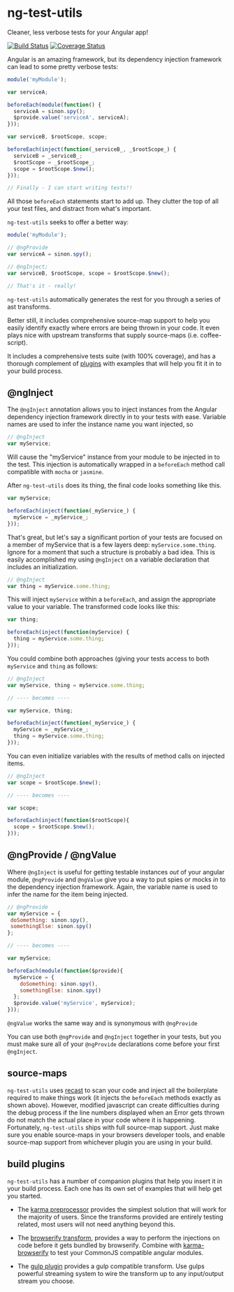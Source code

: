 ng-test-utils
=============
Cleaner, less verbose tests for your Angular app!

[![Build Status](https://travis-ci.org/jamestalmage/angular-test-utils.svg?branch=master)](https://travis-ci.org/jamestalmage/angular-test-utils)
[![Coverage Status](https://coveralls.io/repos/jamestalmage/angular-test-utils/badge.svg?branch=master)](https://coveralls.io/r/jamestalmage/angular-test-utils?branch=master)


Angular is an amazing framework, but its dependency injection framework can lead to some pretty verbose tests:

```javascript
module('myModule');

var serviceA;

beforeEach(module(function() {
  serviceA = sinon.spy();
  $provide.value('serviceA', serviceA);
}));

var serviceB, $rootScope, scope;

beforeEach(inject(function(_serviceB_, _$rootScope_) {
  serviceB = _serviceB_;
  $rootScope = _$rootScope_;
  scope = $rootScope.$new();
}));

// Finally - I can start writing tests!!
```

All those `beforeEach` statements start to add up.
They clutter the top of all your test files, and distract from what's important.

`ng-test-utils` seeks to offer a better way:

```javascript
module('myModule');

// @ngProvide
var serviceA = sinon.spy();

// @ngInject;
var serviceB, $rootScope, scope = $rootScope.$new();

// That's it - really!
```

`ng-test-utils` automatically generates the rest for you through a series of ast transforms.

Better still, it includes comprehensive source-map support to help you easily identify exactly
where errors are being thrown in your code. It even plays nice with upstream transforms that supply
source-maps (i.e. coffee-script).

It includes a comprehensive tests suite (with 100% coverage), and has a thorough complement
of [plugins](https://github.com/jamestalmage/angular-test-utils#plugins) with examples
that will help you fit it in to your build process.


@ngInject
---------
The `@ngInject` annotation allows you to inject instances from the Angular dependency injection framework
directly in to your tests with ease. Variable names are used to infer the instance name you want injected, so

```javascript
// @ngInject
var myService;
```

Will cause the "myService" instance from your module to be injected in to the test.
This injection is automatically wrapped in a `beforeEach` method call compatible with `mocha` or `jasmine`.

After `ng-test-utils` does its thing, the final code looks something like this.

```javascript
var myService;

beforeEach(inject(function(_myService_) {
  myService = _myService_;
}));
```

That's great, but let's say a significant portion of your tests are focused on a member of myService that
is a few layers deep: `myService.some.thing`. Ignore for a moment that such a structure is probably
a bad idea. This is easily accomplished my using `@ngInject` on a variable declaration that includes
an initialization.

```javascript
// @ngInject
var thing = myService.some.thing;
```
This will inject `myService` within a `beforeEach`, and assign the appropriate value to your variable.
The transformed code looks like this:

```javascript
var thing;

beforeEach(inject(function(myService) {
  thing = myService.some.thing;
}));
```

You could combine both approaches (giving your tests access to both `myService` and `thing` as follows:

```javascript
// @ngInject
var myService, thing = myService.some.thing;

// ---- becomes ----

var myService, thing;

beforeEach(inject(function(_myService_) {
  myService = _myService_;
  thing = myService.some.thing;
}));
```

You can even initialize variables with the results of method calls on injected items.

```javascript
// @ngInject
var scope = $rootScope.$new();

// ---- becomes ----

var scope;

beforeEach(inject(function($rootScope){
  scope = $rootScope.$new();
}));
```

@ngProvide / @ngValue
---------------------
Where `@ngInject` is useful for getting testable instances *out* of your angular module, `@ngProvide` and
`@ngValue` give you a way to put spies or mocks *in* to the dependency injection framework. Again, the
variable name is used to infer the name for the item being injected.

```javascript
// @ngProvide
var myService = {
 doSomething: sinon.spy(),
 somethingElse: sinon.spy()
};

// ---- becomes ----

var myService;

beforeEach(module(function($provide){
  myService = {
    doSomething: sinon.spy(),
    somethingElse: sinon.spy()
  };
  $provide.value('myService', myService);
}));
```
`@ngValue` works the same way and is synonymous with `@ngProvide`

You can use both `@ngProvide` and `@ngInject` together in your tests, but you must make sure all of your
`@ngProvide` declarations come before your first `@ngInject`.

source-maps
-----------
`ng-test-utils` uses [recast](https://github.com/benjamn/recast) to scan your code and inject all the
boilerplate required to make things work (it injects the `beforeEach` methods exactly as shown above).
However, modified javascript can create difficulties during the debug process if the line numbers displayed
when an Error gets thrown do not match the actual place in your code where it is happening. Fortunately,
`ng-test-utils` ships with full source-map support. Just make sure you enable source-maps
in your browsers developer tools, and enable source-map support from whichever plugin you
are using in your build.

build plugins
-------------
`ng-test-utils` has a number of companion plugins that help you insert it in your build process.
Each one has its own set of examples that will help get you started.

  * The [karma preprocessor](https://github.com/jamestalmage/karma-angular-test-utils) provides
  the simplest solution that will work for the majority of users. Since the transforms provided
  are entirely testing related, most users will not need anything beyond this.

  * The [browserify transform](https://github.com/jamestalmage/browserify-angular-test-utils),
  provides a way to perform the injections on code before it gets bundled by browserify.
  Combine with [karma-browserify](https://github.com/Nikku/karma-browserify) to test your
  CommonJS compatible angular modules.

  * The [gulp plugin](https://github.com/jamestalmage/gulp-angular-test-utils) provides a gulp compatible
   transform. Use gulps powerful streaming system to wire the transform up to any input/output stream you choose.


